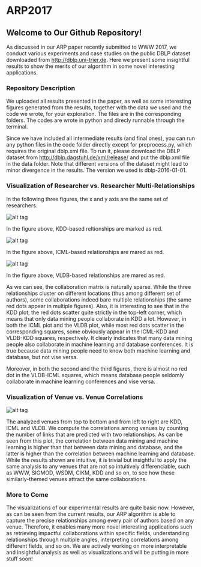 # ARP2017

## Welcome to Our Github Repository!

As discussed in our ARP paper recently submitted to WWW 2017, we conduct various experiments and case studies on the public DBLP dataset downloaded from http://dblp.uni-trier.de. Here we present some insightful results to show the merits of our algorithm in some novel interesting applications.

### Repository Description

We uploaded all results presented in the paper, as well as some interesting figures generated from the results, together with the data we used and the code we wrote, for your exploration. The files are in the corresponding folders. The codes are wrote in python and direcly runnable through the terminal. 

Since we have included all intermediate results (and final ones), you can run any python files in the code folder directly except for preprocess.py, which requires the original dblp.xml file. To run it, please download the DBLP dataset from http://dblp.dagstuhl.de/xml/release/ and put the dblp.xml file in the data folder. Note that different versions of the dataset might lead to minor divergence in the results. The version we used is dblp-2016-01-01.

### Visualization of Researcher vs. Researcher Multi-Relationships
In the following three figures, the x and y axis are the same set of researchers.

![alt tag](https://raw.githubusercontent.com/yangji9181/ARP2017/master/figures/holistic/kddheat.png)

In the figure above, KDD-based reltionships are marked as red.

![alt tag](https://raw.githubusercontent.com/yangji9181/ARP2017/master/figures/holistic/icmlheat.png)

In the figure above, ICML-based relationships are mared as red.

![alt tag](https://raw.githubusercontent.com/yangji9181/ARP2017/master/figures/holistic/vldbheat.png)

In the figure above, VLDB-based relationships are mared as red.

As we can see, the collaboration matrix is naturally sparse. While the three relationships cluster on different locations (thus among different set of authors), some collaborations indeed bare multiple relationships (the same red dots appear in multiple figures). Also, it is interesting to see that in the KDD plot, the red dots scatter quite strictly in the top-left corner, which means that only data mining people collaborate in KDD a lot. However, in both the ICML plot and the VLDB plot, while most red dots scatter in the corresponding squares, some obviously appear in the ICML-KDD and VLDB-KDD squares, respectively. It clearly indicates that many data mining people also collaborate in machine learning and database conferences. It is true because data mining people need to know both machine learning and database, but not vise versa.


Moreover, in both the second and the third figures, there is almost no red dot in the VLDB-ICML squares, which means database people seldomly collaborate in machine learning conferences and vise versa. 

### Visualization of Venue vs. Venue Correlations

![alt tag](https://raw.githubusercontent.com/yangji9181/ARP2017/master/figures/vxvheat.png)

The analyzed venues from top to bottom and from left to right are KDD, ICML and VLDB. We compute the correlations among venues by counting the number of links that are predicted with two relationships. As can be seen from this plot, the correlation between data mining and machine learning is higher than that between data mining and database, and the latter is higher than the correlation between machine learning and database. While the results shown are intuitive, it is trivial but insightful to apply the same analysis to any venues that are not so intuitively differenciable, such as WWW, SIGMOD, WSDM, CIKM, KDD and so on, to see how these similarly-themed venues attract the same collaborations.

### More to Come

The visualizations of our experimental results are quite basic now. However, as can be seen from the current results, our ARP algorithm is able to capture the precise relationships among every pair of authors based on any venue. Therefore, it enables many more novel interesting applications such as retrieving impactful collaborations within specific fields, understanding relationships through multiple angles, interpreting correlations among different fields, and so on. We are actively working on more interpretable and insightful analysis as well as visualizations and will be putting in more stuff soon!

